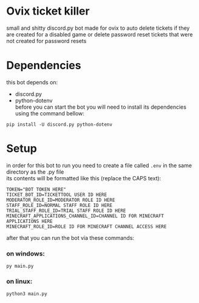 # Ovix ticket killer
small and shitty discord.py bot made for ovix to auto delete tickets if they are created for a disabled game or delete password reset tickets that were not created for password resets

# Dependencies
this bot depends on:
- discord.py
- python-dotenv  
before you can start the bot you will need to install its dependencies using the command bellow:  
```
pip install -U discord.py python-dotenv
```

# Setup
in order for this bot to run you need to create a file called `.env` in the same directory as the .py file  
its contents will be formatted like this (replace the CAPS text):
```env
TOKEN="BOT TOKEN HERE"
TICKET_BOT_ID=TICKETTOOL USER ID HERE
MODERATOR_ROLE_ID=MODERATOR ROLE ID HERE
STAFF_ROLE_ID=NORMAL STAFF ROLE ID HERE
TRIAL_STAFF_ROLE_ID=TRIAL STAFF ROLE ID HERE
MINECRAFT_APPLICATIONS_CHANNEL_ID=CHANNEL ID FOR MINECRAFT APPLICATIONS HERE
MINECRAFT_ROLE_ID=ROLE ID FOR MINECRAFT CHANNEL ACCESS HERE
```
after that you can run the bot via these commands:  
### on windows:
```
py main.py
```
### on linux:
```bash
python3 main.py
```
